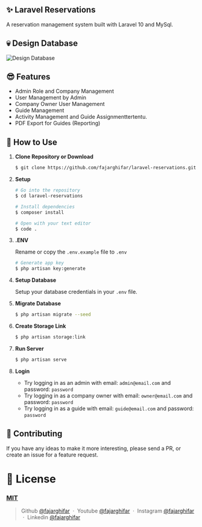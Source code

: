 ## ✨ Laravel Reservations

A reservation management system built with Laravel 10 and MySql.

## 💀 Design Database
![Design Database](https://github.com/fajarghifar/laravel-reservations/assets/71541409/bcaa6b71-054d-4837-bd2e-bed3518948aa)

## 😎 Features
- Admin Role and Company Management
- User Management by Admin
- Company Owner User Management
- Guide Management
- Activity Management and Guide Assignmenttertentu.
- PDF Export for Guides (Reporting)

## 🚀 How to Use
1.  **Clone Repository or Download**

    ```bash
    $ git clone https://github.com/fajarghifar/laravel-reservations.git
    ```

1. **Setup**
    ```bash
    # Go into the repository
    $ cd laravel-reservations

    # Install dependencies
    $ composer install

    # Open with your text editor
    $ code .
    ```

1. **.ENV**

    Rename or copy the `.env.example` file to `.env`
    ```bash
    # Generate app key
    $ php artisan key:generate
    ```

1. **Setup Database**

    Setup your database credentials in your `.env` file.

1. **Migrate Database**
    ```bash
    $ php artisan migrate --seed
    ```

1. **Create Storage Link**
    ```bash
    $ php artisan storage:link
    ```

1. **Run Server**
    ```bash
    $ php artisan serve
    ```

1. **Login**
    - Try logging in as an admin with email: `admin@email.com` and password: `password`
    - Try logging in as a company owner with email: `owner@email.com` and password: `password`
    - Try logging in as a guide with email: `guide@email.com` and password: `password`

## 📝 Contributing

If you have any ideas to make it more interesting, please send a PR, or create an issue for a feature request.

# 🤝 License

### [MIT](LICENSE)

> Github [@fajarghifar](https://github.com/fajarghifar) &nbsp;&middot;&nbsp;
> Youtube [@fajarghifar](https://www.youtube.com/@fajarghifar/) &nbsp;&middot;&nbsp;
> Instagram [@fajarghifar](https://instagram.com/fajarghifar) &nbsp;&middot;&nbsp;
> Linkedin [@fajarghifar](https://www.linkedin.com/in/fajarghifar/)
